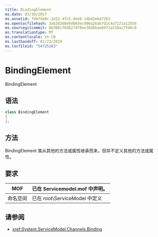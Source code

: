 ```yaml
---
title: BindingElement
ms.date: 03/30/2017
ms.assetid: fdbfde0c-2e52-4fc5-9eb8-14b42e647263
ms.openlocfilehash: 3ab20268e8d603ecd06a26ab7d1c4a7221a12556
ms.sourcegitcommit: 6b308cf6d627d78ee36dbbae8972a310ac7fd6c8
ms.translationtype: MT
ms.contentlocale: zh-CN
ms.lasthandoff: 01/23/2019
ms.locfileid: "54725163"
---
```

# <a name="bindingelement"></a>BindingElement
BindingElement  
  
## <a name="syntax"></a>语法  
  
```csharp  
class BindingElement  
{  
};  
```  
  
## <a name="methods"></a>方法  
 BindingElement 类从其他的方法或属性继承而来，但并不定义其他的方法或属性。  
  
## <a name="requirements"></a>要求  
  
|MOF|已在 Servicemodel.mof 中声明。|  
|---------|-----------------------------------|  
|命名空间|已在 root\ServiceModel 中定义|  
  
## <a name="see-also"></a>请参阅
- <xref:System.ServiceModel.Channels.Binding>
